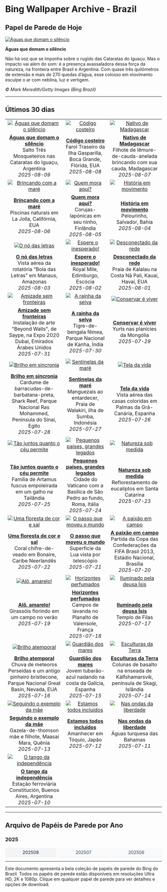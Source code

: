 # Bing Wallpaper Archive - Brazil

## Papel de Parede de Hoje

[![Águas que domam o silêncio](https://www.bing.com/th?id=OHR.IguazuArgentina_PT-BR7659880739_UHD.jpg&pid=hp&w=2560)](https://bing.codexun.com/br/detail/20250809)

**Águas que domam o silêncio**

Não há voz que se imponha sobre o rugido das Cataratas do Iguaçu. Mas o impacto vai além do som: é a presença avassaladora dessa força da natureza, na fronteira entre Brasil e Argentina. Com quase três quilômetros de extensão e mais de 270 quedas d’água, esse colosso em movimento esculpe o ar com neblina, luz e vertigem.

*© Mark Meredith/Getty Images (Bing Brazil)*

---

## Últimos 30 dias

| | | |
|:---:|:---:|:---:|
| [![Águas que domam o silêncio](https://www.bing.com/th?id=OHR.IguazuArgentina_PT-BR7659880739_UHD.jpg&pid=hp&w=2560)](https://bing.codexun.com/br/detail/20250809) | [![Código costeiro](https://www.bing.com/th?id=OHR.GasparillaLight_PT-BR0335671188_UHD.jpg&pid=hp&w=2560)](https://bing.codexun.com/br/detail/20250808) | [![Nativo de Madagascar](https://www.bing.com/th?id=OHR.BabyLemur_PT-BR1048379663_UHD.jpg&pid=hp&w=2560)](https://bing.codexun.com/br/detail/20250807) | 
| **[Águas que domam o silêncio](https://bing.codexun.com/br/detail/20250809)**<br>Salto Três Mosqueteiros nas Cataratas do Iguaçu, Argentina<br>*2025-08-09* | **[Código costeiro](https://bing.codexun.com/br/detail/20250808)**<br>Farol Traseiro da Ilha Gasparilla, Boca Grande, Flórida, EUA<br>*2025-08-08* | **[Nativo de Madagascar](https://bing.codexun.com/br/detail/20250807)**<br>Filhote de lêmure-de-cauda-anelada brincando com sua cauda, Madagascar<br>*2025-08-07* | 
| [![Brincando com a maré](https://www.bing.com/th?id=OHR.CaliforniaTidepool_PT-BR9575263840_UHD.jpg&pid=hp&w=2560)](https://bing.codexun.com/br/detail/20250806) | [![Quem mora aqui?](https://www.bing.com/th?id=OHR.LaplandOwl_PT-BR9387648835_UHD.jpg&pid=hp&w=2560)](https://bing.codexun.com/br/detail/20250805) | [![História em movimento](https://www.bing.com/th?id=OHR.DiaCapoeirista_PT-BR1567987361_UHD.jpg&pid=hp&w=2560)](https://bing.codexun.com/br/detail/20250804) | 
| **[Brincando com a maré](https://bing.codexun.com/br/detail/20250806)**<br>Piscinas naturais em La Jolla, Califórnia, EUA<br>*2025-08-06* | **[Quem mora aqui?](https://bing.codexun.com/br/detail/20250805)**<br>Corujas-lapónicas em seu ninho, Finlândia<br>*2025-08-05* | **[História em movimento](https://bing.codexun.com/br/detail/20250804)**<br>Pelourinho, Salvador, Bahia<br>*2025-08-04* | 
| [![O nó das letras](https://www.bing.com/th?id=OHR.RotatoriaLetras_PT-BR3269837053_UHD.jpg&pid=hp&w=2560)](https://bing.codexun.com/br/detail/20250803) | [![Espere o inesperado!](https://www.bing.com/th?id=OHR.EdinburghFringe_PT-BR1616898906_UHD.jpg&pid=hp&w=2560)](https://bing.codexun.com/br/detail/20250802) | [![Desconectado da rede](https://www.bing.com/th?id=OHR.NaPaliKauai_PT-BR1647941765_UHD.jpg&pid=hp&w=2560)](https://bing.codexun.com/br/detail/20250801) | 
| **[O nó das letras](https://bing.codexun.com/br/detail/20250803)**<br>Vista aérea da rotatória “Bola das Letras” em Manaus, Amazonas<br>*2025-08-03* | **[Espere o inesperado!](https://bing.codexun.com/br/detail/20250802)**<br>Royal Mile, Edimburgo, Escócia<br>*2025-08-02* | **[Desconectado da rede](https://bing.codexun.com/br/detail/20250801)**<br>Praia de Kalalau na Costa Nā Pali, Kauai, Havaí, EUA<br>*2025-08-01* | 
| [![Amizade sem fronteiras](https://www.bing.com/th?id=OHR.SaypeDubai_PT-BR3110184128_UHD.jpg&pid=hp&w=2560)](https://bing.codexun.com/br/detail/20250731) | [![A rainha da selva](https://www.bing.com/th?id=OHR.TigerDay_PT-BR9994663817_UHD.jpg&pid=hp&w=2560)](https://bing.codexun.com/br/detail/20250730) | [![Conservar é viver](https://www.bing.com/th?id=OHR.MongoliaYurts_PT-BR1789497655_UHD.jpg&pid=hp&w=2560)](https://bing.codexun.com/br/detail/20250729) | 
| **[Amizade sem fronteiras](https://bing.codexun.com/br/detail/20250731)**<br>Instalação de arte "Beyond Walls", de Saype, na Expo 2020 Dubai, Emirados Árabes Unidos<br>*2025-07-31* | **[A rainha da selva](https://bing.codexun.com/br/detail/20250730)**<br>Tigre-de-bengala fêmea, Parque Nacional de Kanha, Índia<br>*2025-07-30* | **[Conservar é viver](https://bing.codexun.com/br/detail/20250729)**<br>Yurts nas planícies da Mongólia<br>*2025-07-29* | 
| [![Brilho em sincronia](https://www.bing.com/th?id=OHR.BlackfinBarracuda_PT-BR7423945711_UHD.jpg&pid=hp&w=2560)](https://bing.codexun.com/br/detail/20250728) | [![Sentinelas da maré](https://www.bing.com/th?id=OHR.MangroveTwilight_PT-BR1374948765_UHD.jpg&pid=hp&w=2560)](https://bing.codexun.com/br/detail/20250727) | [![Tela da vida](https://www.bing.com/th?id=OHR.LasPalmas_PT-BR7218640401_UHD.jpg&pid=hp&w=2560)](https://bing.codexun.com/br/detail/20250726) | 
| **[Brilho em sincronia](https://bing.codexun.com/br/detail/20250728)**<br>Cardume de barracudas-de-barbatana-preta, Shark Reef, Parque Nacional Ras Mohammed, Península do Sinai, Egito<br>*2025-07-28* | **[Sentinelas da maré](https://bing.codexun.com/br/detail/20250727)**<br>Manguezais ao entardecer, Praia de Walakiri, ilha de Sumba, Indonésia<br>*2025-07-27* | **[Tela da vida](https://bing.codexun.com/br/detail/20250726)**<br>Vista aérea das casas coloridas em Palmas da Grã-Canária, Espanha<br>*2025-07-26* | 
| [![Tão juntos quanto o céu permite](https://www.bing.com/th?id=OHR.AshyWoodswallow_PT-BR6492437124_UHD.jpg&pid=hp&w=2560)](https://bing.codexun.com/br/detail/20250725) | [![Pequenos países, grandes legados](https://www.bing.com/th?id=OHR.VaticanCity_PT-BR6747306784_UHD.jpg&pid=hp&w=2560)](https://bing.codexun.com/br/detail/20250724) | [![Natureza sob medida](https://www.bing.com/th?id=OHR.EucaliptoSC_PT-BR8170247706_UHD.jpg&pid=hp&w=2560)](https://bing.codexun.com/br/detail/20250723) | 
| **[Tão juntos quanto o céu permite](https://bing.codexun.com/br/detail/20250725)**<br>Família de Artamus fuscus empoleirada em um galho na Tailândia<br>*2025-07-25* | **[Pequenos países, grandes legados](https://bing.codexun.com/br/detail/20250724)**<br>Cidade do Vaticano com a Basílica de São Pedro ao fundo, Roma, Itália<br>*2025-07-24* | **[Natureza sob medida](https://bing.codexun.com/br/detail/20250723)**<br>Reflorestamento de eucaliptos em Santa Catarina<br>*2025-07-23* | 
| [![Uma floresta de cor e sal](https://www.bing.com/th?id=OHR.AcroporaReef_PT-BR8456645465_UHD.jpg&pid=hp&w=2560)](https://bing.codexun.com/br/detail/20250722) | [![O passo que moveu o mundo](https://www.bing.com/th?id=OHR.BigMoon_PT-BR8604757050_UHD.jpg&pid=hp&w=2560)](https://bing.codexun.com/br/detail/20250721) | [![A paixão em campo](https://www.bing.com/th?id=OHR.NationalSoccerDay_PT-BR3956559362_UHD.jpg&pid=hp&w=2560)](https://bing.codexun.com/br/detail/20250720) | 
| **[Uma floresta de cor e sal](https://bing.codexun.com/br/detail/20250722)**<br>Coral chifre-de-veado em Bonaire, Caribe Neerlandês<br>*2025-07-22* | **[O passo que moveu o mundo](https://bing.codexun.com/br/detail/20250721)**<br>Superfície da Lua vista por telescópio<br>*2025-07-21* | **[A paixão em campo](https://bing.codexun.com/br/detail/20250720)**<br>Partida da Copa das Confederações da FIFA Brasil 2013, Estádio Nacional, Brasília<br>*2025-07-20* | 
| [![Alô, amarelo!](https://www.bing.com/th?id=OHR.HappySunflower_PT-BR8599256131_UHD.jpg&pid=hp&w=2560)](https://bing.codexun.com/br/detail/20250719) | [![Horizontes perfumados](https://www.bing.com/th?id=OHR.FranceLavender_PT-BR8916363629_UHD.jpg&pid=hp&w=2560)](https://bing.codexun.com/br/detail/20250718) | [![Iluminado pela deusa Ísis](https://www.bing.com/th?id=OHR.TemplePhilae_PT-BR9175730450_UHD.jpg&pid=hp&w=2560)](https://bing.codexun.com/br/detail/20250717) | 
| **[Alô, amarelo!](https://bing.codexun.com/br/detail/20250719)**<br>Girassóis florindo em um campo no verão<br>*2025-07-19* | **[Horizontes perfumados](https://bing.codexun.com/br/detail/20250718)**<br>Campos de lavanda no Planalto de Valensole, França<br>*2025-07-18* | **[Iluminado pela deusa Ísis](https://bing.codexun.com/br/detail/20250717)**<br>Templo de Filas<br>*2025-07-17* | 
| [![Brilho atemporal](https://www.bing.com/th?id=OHR.PerseidsPine_PT-BR0914394834_UHD.jpg&pid=hp&w=2560)](https://bing.codexun.com/br/detail/20250716) | [![Guardião dos mares](https://www.bing.com/th?id=OHR.YoungShark_PT-BR8738658851_UHD.jpg&pid=hp&w=2560)](https://bing.codexun.com/br/detail/20250715) | [![Esculturas da Terra](https://www.bing.com/th?id=OHR.BasaltColumns_PT-BR7052531189_UHD.jpg&pid=hp&w=2560)](https://bing.codexun.com/br/detail/20250714) | 
| **[Brilho atemporal](https://bing.codexun.com/br/detail/20250716)**<br>Chuva de meteoros Perseidas e um antigo pinheiro bristlecone, Parque Nacional Great Basin, Nevada, EUA<br>*2025-07-16* | **[Guardião dos mares](https://bing.codexun.com/br/detail/20250715)**<br>Jovem tubarão-azul nadando na costa da Galícia, Espanha<br>*2025-07-15* | **[Esculturas da Terra](https://bing.codexun.com/br/detail/20250714)**<br>Colunas de basalto na enseada de Kálfshamarsvík, península de Skagi, Islândia<br>*2025-07-14* | 
| [![Seguindo o exemplo da mãe](https://www.bing.com/th?id=OHR.ThomsonGazelle_PT-BR6496352663_UHD.jpg&pid=hp&w=2560)](https://bing.codexun.com/br/detail/20250713) | [![Estamos todos incluídos](https://www.bing.com/th?id=OHR.TokyoSunrise_PT-BR5890009803_UHD.jpg&pid=hp&w=2560)](https://bing.codexun.com/br/detail/20250712) | [![Nas ondas da liberdade](https://www.bing.com/th?id=OHR.BahamaBlues_PT-BR4354630844_UHD.jpg&pid=hp&w=2560)](https://bing.codexun.com/br/detail/20250711) | 
| **[Seguindo o exemplo da mãe](https://bing.codexun.com/br/detail/20250713)**<br>Gazela-de-thomson mãe e filhote, Maasai Mara, Quênia<br>*2025-07-13* | **[Estamos todos incluídos](https://bing.codexun.com/br/detail/20250712)**<br>Amanhecer em Tóquio, Japão<br>*2025-07-12* | **[Nas ondas da liberdade](https://bing.codexun.com/br/detail/20250711)**<br>Águas turquesa das Bahamas<br>*2025-07-11* | 
| [![O tango da independência](https://www.bing.com/th?id=OHR.ConstitucionStation_PT-BR4627636298_UHD.jpg&pid=hp&w=2560)](https://bing.codexun.com/br/detail/20250710) |  |  | 
| **[O tango da independência](https://bing.codexun.com/br/detail/20250710)**<br>Estação ferroviária Constitución, Buenos Aires, Argentina<br>*2025-07-10* |  |  | 


---

## Arquivo de Papéis de Parede por Ano

### 2025
<div style="display: grid; grid-template-columns: repeat(auto-fit, minmax(80px, 1fr)); gap: 6px; margin: 12px 0;">
<a href="https://bing.codexun.com/br/archive/202508" style="padding: 6px 12px; font-size: 14px; border-radius: 6px; box-shadow: 0 1px 2px rgba(0,0,0,0.1); background-color: #f3f4f6; color: #374151; text-decoration: none; text-align: center; transition: background-color 0.2s ease; font-weight: 500;">202508</a>
<a href="https://bing.codexun.com/br/archive/202507" style="padding: 6px 12px; font-size: 14px; border-radius: 6px; box-shadow: 0 1px 2px rgba(0,0,0,0.1); background-color: #f9fafb; color: #374151; text-decoration: none; text-align: center; transition: background-color 0.2s ease;">202507</a>
<a href="https://bing.codexun.com/br/archive/202506" style="padding: 6px 12px; font-size: 14px; border-radius: 6px; box-shadow: 0 1px 2px rgba(0,0,0,0.1); background-color: #f9fafb; color: #374151; text-decoration: none; text-align: center; transition: background-color 0.2s ease;">202506</a>
</div>



---

Este documento apresenta a bela coleção de papéis de parede do Bing do Brazil. Todos os papéis de parede estão disponíveis em resoluções Ultra HD, 2K e 1080p. Clique em qualquer papel de parede para ver detalhes e opções de download.
